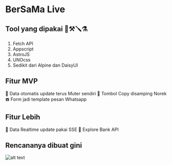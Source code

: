 # BerSaMa Live

## Tool yang dipakai 🔨⚒️🪛⚗️

1. Fetch API
2. Appscript
3. AstroJS
4. UNOcss
5. Sedikit dari Alpine dan DaisyUI

## Fitur MVP
📝 Data otomatis update terus Muter sendiri
📜 Tombol Copy disamping Norek
☎️ Form jadi template pesan Whatsapp

## Fitur Lebih
🛜 Data Realtime update pakai SSE
🏦 Explore Bank API



## Rencananya dibuat gini

![alt text](/public/image0.wbp)
